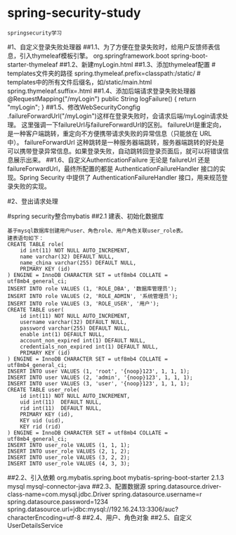 # spring-security-study
	springsecurity学习
#1、自定义登录失败处理器
##1.1、为了方便在登录失败时，给用户反馈师表信息，引入thymeleaf模板引擎。
	<dependency>
	    <groupId>org.springframework.boot</groupId>
	    <artifactId>spring-boot-starter-thymeleaf</artifactId>
	</dependency>
##1.2、新建myLogin.html
##1.3、添加thymeleaf配置
	# templates文件夹的路径
	spring.thymeleaf.prefix=classpath:/static/
	# templates中的所有文件后缀名，如/static/main.html
	spring.thymeleaf.suffix=.html
##1.4、添加后端请求登录失败处理器
	@RequestMapping("/myLogin")
	public String logFailure() {
		return "myLogin";
	}
##1.5、修改WebSecurityCongfig
	.failureForwardUrl("/myLogin")这样在登录失败时，会请求后端/myLogin请求处理。
	这里强调一下failureUrl与failureForwardUrl的区别。
	failureUrl是重定向，是一种客户端跳转，重定向不方便携带请求失败的异常信息（只能放在 URL 中）。
	failureForwardUrl 这种跳转是一种服务器端跳转，服务器端跳转的好处是可以携带登录异常信息。如果登录失败，自动跳转回登录页面后，就可以将错误信息展示出来。
##1.6、自定义AuthenticationFailure
	无论是 failureUrl 还是 failureForwardUrl，最终所配置的都是 AuthenticationFailureHandler 接口的实现。Spring Security 中提供了 AuthenticationFailureHandler 接口，用来规范登录失败的实现。

#2、登出请求处理

#spring security整合mybatis
##2.1 建表、初始化数据库

	基于mysql数据库创建用户user、角色role、用户角色关联user_role表。
	建表语句如下：
	CREATE TABLE role(
		id int(11) NOT NULL AUTO_INCREMENT,
		name varchar(32) DEFAULT NULL,
		name_china varchar(255) DEFAULT NULL,
		PRIMARY KEY (id) 
	) ENGINE = InnoDB CHARACTER SET = utf8mb4 COLLATE = utf8mb4_general_ci;
	INSERT INTO role VALUES (1, 'ROLE_DBA', '数据库管理员');
	INSERT INTO role VALUES (2, 'ROLE_ADMIN', '系统管理员');
	INSERT INTO role VALUES (3, 'ROLE_USER', '用户');
	CREATE TABLE user(
		id int(11) NOT NULL AUTO_INCREMENT,
		username varchar(32) DEFAULT NULL,
		password varchar(255) DEFAULT NULL,
		enable int(1) DEFAULT NULL,
		account_non_expired int(1) DEFAULT NULL,
		credentials_non_expired int(1) DEFAULT NULL,
		PRIMARY KEY (id)
	) ENGINE = InnoDB CHARACTER SET = utf8mb4 COLLATE = utf8mb4_general_ci;
	INSERT INTO user VALUES (1, 'root', '{noop}123', 1, 1, 1);
	INSERT INTO user VALUES (2, 'admin', '{noop}123', 1, 1, 1);
	INSERT INTO user VALUES (3, 'user', '{noop}123', 1, 1, 1);
	CREATE TABLE user_role(
		id int(11) NOT NULL AUTO_INCREMENT,
		uid int(11)  DEFAULT NULL,
		rid int(11)  DEFAULT NULL,
		PRIMARY KEY (id),
		KEY uid (uid),
		KEY rid (rid)
	) ENGINE = InnoDB CHARACTER SET = utf8mb4 COLLATE = utf8mb4_general_ci;
	INSERT INTO user_role VALUES (1, 1, 1);
	INSERT INTO user_role VALUES (2, 1, 2);
	INSERT INTO user_role VALUES (3, 2, 2);
	INSERT INTO user_role VALUES (4, 3, 3);
##2.2、引入依赖
	<!-- https://mvnrepository.com/artifact/org.mybatis.spring.boot/mybatis-spring-boot-starter -->
	<dependency>
	    <groupId>org.mybatis.spring.boot</groupId>
	    <artifactId>mybatis-spring-boot-starter</artifactId>
	    <version>2.1.3</version>
	</dependency>
	<!-- https://mvnrepository.com/artifact/MySQL/mysql-connector-java -->
	<dependency>
	    <groupId>mysql</groupId>
	    <artifactId>mysql-connector-java</artifactId>
	</dependency>
##2.3、配置数据源
	spring.datasource.driver-class-name=com.mysql.jdbc.Driver
	spring.datasource.username=r
	spring.datasource.password=1234
	spring.datasource.url=jdbc:mysql://192.16.24.13:3306/auc?characterEncoding=utf-8
##2.4、用户、角色对象
##2.5、自定义UserDetailsService


	
		
